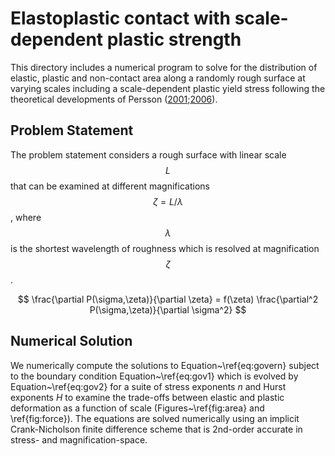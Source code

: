 # Elastoplastic contact with scale-dependent plastic strength
This directory includes a numerical program to solve for the distribution of elastic, plastic and non-contact area along a randomly rough surface at varying scales including a scale-dependent plastic yield stress following the theoretical developments of Persson ([2001](https://doi.org/10.1016/S0039-6028(98)00051-X);[2006](https://doi.org/10.1016/j.surfrep.2006.04.001)).

## Problem Statement
The problem statement considers a rough surface with linear scale $$L$$ that can be examined at different magnifications $$\zeta = L/\lambda$$, where $$\lambda$$ is the shortest wavelength of roughness which is resolved at magnification $$\zeta$$. 

$$ \frac{\partial P(\sigma,\zeta)}{\partial \zeta} = f(\zeta) \frac{\partial^2 P(\sigma,\zeta)}{\partial \sigma^2} $$ 

## Numerical Solution

We numerically compute the solutions to Equation~\ref{eq:govern} subject to the boundary condition Equation~\ref{eq:gov1} which is evolved by Equation~\ref{eq:gov2} for a suite of stress exponents $n$ and Hurst exponents $H$ to examine the trade-offs between elastic and plastic deformation as a function of scale (Figures~\ref{fig:area} and \ref{fig:force}). The equations are solved numerically using an implicit Crank-Nicholson finite difference scheme that is 2nd-order accurate in stress- and magnification-space.
